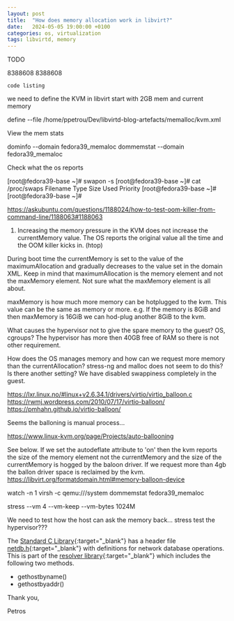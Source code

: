 ```yaml
---
layout: post
title:  "How does memory allocation work in libvirt?"
date:   2024-05-05 19:00:00 +0100
categories: os, virtualization
tags: libvirtd, memory
---
```


TODO

  <memory unit='KiB'>8388608</memory>
  <currentMemory unit='KiB'>8388608</currentMemory>



```
code listing
```

we need to define the KVM in libvirt
start with 2GB mem and current memory

define --file /home/ppetrou/Dev/libvirtd-blog-artefacts/memalloc/kvm.xml


View the mem stats

dominfo --domain fedora39_memaloc 
dommemstat --domain fedora39_memaloc

Check what the os reports 

[root@fedora39-base ~]# swapon -s
[root@fedora39-base ~]# cat /proc/swaps 
Filename                                Type            Size            Used            Priority
[root@fedora39-base ~]# 
[root@fedora39-base ~]# 


https://askubuntu.com/questions/1188024/how-to-test-oom-killer-from-command-line/1188063#1188063


1. Increasing the memory pressure in the KVM does not increase the currentMemory value.
The OS reports the original value all the time and the OOM killer kicks in. (htop)

During boot time the currentMemory is set to the value of the maximumAllocation and
gradually decreases to the value set in the domain XML. Keep in mind that maximumAllocation is
the memory element and not the maxMemory element. Not sure what the maxMemory element is all about.

maxMemory is how much more memory can be hotplugged to the kvm. This value can be the same as memory or more.
e.g. If the memory is 8GiB and then maxMemory is 16GiB we can hod-plug another 8GiB to the kvm.

What causes the hypervisor not to give the spare memory to the guest?
OS, cgroups? The hypervisor has more then 40GB free of RAM so there is not other requirement.

How does the OS manages memory and how can we request more memory than the currentAllocation?
stress-ng and malloc does not seem to do this? Is there another setting?
We have disabled swappiness completely in the guest.



https://lxr.linux.no/#linux+v2.6.34.1/drivers/virtio/virtio_balloon.c
https://rwmj.wordpress.com/2010/07/17/virtio-balloon/
https://pmhahn.github.io/virtio-balloon/

Seems the balloning is manual process...

https://www.linux-kvm.org/page/Projects/auto-ballooning



See below. If we set the autodeflate attribute to 'on' then the kvm reports the size of the memory element
not the currentMemory and the size of the currentMemory is hogged by the baloon driver.
If we request more than 4gb the ballon driver space is reclaimed by the kvm. 
https://libvirt.org/formatdomain.html#memory-balloon-device

watch -n 1 virsh -c qemu:///system dommemstat fedora39_memaloc

stress --vm 4 --vm-keep --vm-bytes 1024M

We need to test how the host can ask the memory back... stress test the hypervisor???

The [Standard C Library](https://www.gnu.org/software/libc/libc.html){:target="_blank"} has a header file [netdb.h](https://github.com/bminor/glibc/blob/master/resolv/netdb.h){:target="_blank"} with definitions for network database operations. This is part of the [resolver library](https://tldp.org/LDP/nag2/x-087-2-resolv.library.html){:target="_blank"} which includes the following two methods.

* gethostbyname()
* gethostbyaddr()

Thank you,

Petros


<div id="commentics"></div>
